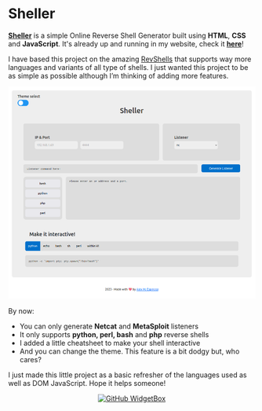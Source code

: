 # Sheller

**[Sheller](https://amtzespinosa.github.io/projects/sheller/)** is a simple Online Reverse Shell Generator built using **HTML**, **CSS** and **JavaScript**. It's already up and running in my website, check it **[here](https://amtzespinosa.github.io/projects/sheller/)**!

I have based this project on the amazing [RevShells](https://www.revshells.com/) that supports way more languages and variants of all type of shells. I just wanted this project to be as simple as possible although I’m thinking of adding more features.

![Sheller](/img/sheller.png)

By now: 

- You can only generate **Netcat** and **MetaSploit** listeners
- It only supports **python, perl, bash** and **php** reverse shells
- I added a little cheatsheet to make your shell interactive
- And you can change the theme. This feature is a bit dodgy but, who cares?

I just made this little project as a basic refresher of the languages used as well as DOM JavaScript. Hope it helps someone!

<div align="center">

[![GitHub WidgetBox](https://github-widgetbox.vercel.app/api/profile?username=amtzespinosa&data=followers,repositories,stars,commits)](https://amtzespinosa.github.io/)

</div>
